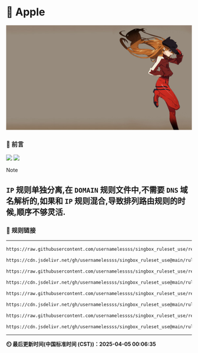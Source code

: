 
# 🧸 Apple
![](https://raw.githubusercontent.com/usernamelessss/picture-bed/main/images/202504042256831.jpg)
### 📣 前言
![](https://shields.io/badge/-移除重复规则-ff69b4) ![](https://shields.io/badge/-IP&nbsp;规则单独存放不与&nbsp;DOMAIN&nbsp;等混合-green)
> [!NOTE]
**`IP` 规则单独分离,在 `DOMAIN` 规则文件中,不需要 `DNS` 域名解析的,如果和 `IP` 规则混合,导致排列路由规则的时候,顺序不够灵活.**
---

###  🔗 规则链接
---

```url
https://raw.githubusercontent.com/usernamelessss/singbox_ruleset_use/refs/heads/main/rule/Apple/Apple_IP.json
```

```url
https://cdn.jsdelivr.net/gh/usernamelessss/singbox_ruleset_use@main/rule/Apple/Apple_IP.json
```

```url
https://raw.githubusercontent.com/usernamelessss/singbox_ruleset_use/refs/heads/main/rule/Apple/Apple_IP.srs
```

```url
https://cdn.jsdelivr.net/gh/usernamelessss/singbox_ruleset_use@main/rule/Apple/Apple_IP.srs
```

```url
https://raw.githubusercontent.com/usernamelessss/singbox_ruleset_use/refs/heads/main/rule/Apple/Apple_No_IP.json
```

```url
https://cdn.jsdelivr.net/gh/usernamelessss/singbox_ruleset_use@main/rule/Apple/Apple_No_IP.json
```

```url
https://raw.githubusercontent.com/usernamelessss/singbox_ruleset_use/refs/heads/main/rule/Apple/Apple_No_IP.srs
```

```url
https://cdn.jsdelivr.net/gh/usernamelessss/singbox_ruleset_use@main/rule/Apple/Apple_No_IP.srs
```

---
**⏲️ 最后更新时间(中国标准时间 (CST))：2025-04-05 00:06:35**